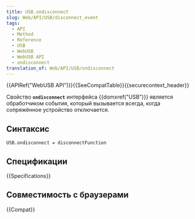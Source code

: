 ```yaml
---
title: USB.ondisconnect
slug: Web/API/USB/disconnect_event
tags:
  - API
  - Method
  - Reference
  - USB
  - WebUSB
  - WebUSB API
  - ondisconnect
translation_of: Web/API/USB/ondisconnect
---
```


{{APIRef("WebUSB API")}}{{SeeCompatTable}}{{securecontext_header}}

Свойство **`ondisconnect`** интерфейса {{domxref("USB")}} является обработчиком события, который вызывается всегда, когда сопряжённое устройство отключается.

## Синтаксис

```
USB.ondisconnect = disconnectFunction
```

## Спецификации

{{Specifications}}

## Совместимость с браузерами

{{Compat}}
